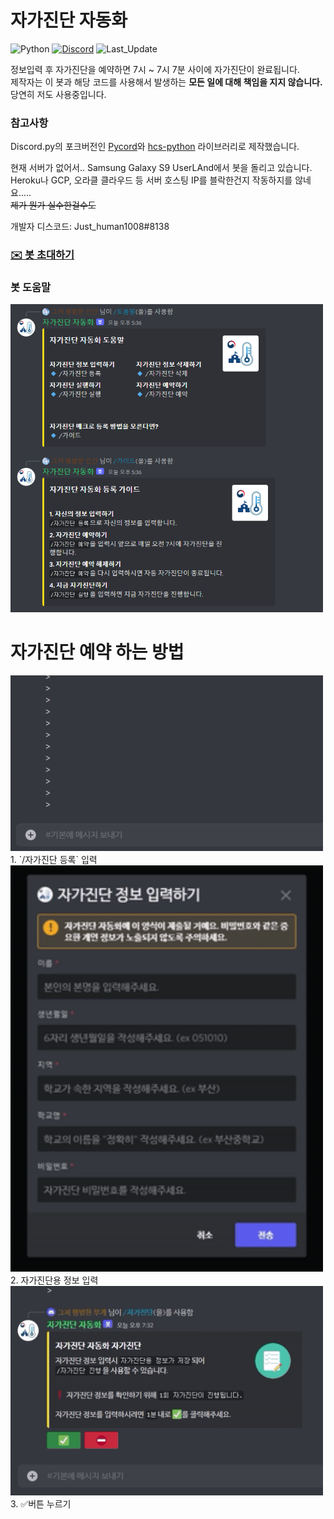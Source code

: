 # 자가진단 자동화
![Python](https://img.shields.io/badge/-v3.9.13-3776AB?style=for-the-badge&logo=python&logoColor=white)
[![Discord](https://img.shields.io/discord/722728062839423007?label=Discord&style=for-the-badge&color=5865F2&logo=Discord&logoColor=white)](https://discord.com/invite/MF7FEGhHh2) 
![Last_Update](https://img.shields.io/github/last-commit/justhuman1008/JustBot?style=for-the-badge)

정보입력 후 자가진단을 예약하면 7시 ~ 7시 7분 사이에 자가진단이 완료됩니다.   
제작자는 이 봇과 해당 코드를 사용해서 발생하는 **모든 일에 대해 책임을 지지 않습니다.**   
당연히 저도 사용중입니다.

### 참고사항
Discord.py의 포크버전인 [Pycord](https://github.com/Pycord-Development/pycord)와 [hcs-python](https://github.com/covid-hcs/hcs-python) 라이브러리로 제작했습니다.

현재 서버가 없어서.. Samsung Galaxy S9 UserLAnd에서 봇을 돌리고 있습니다.  
Heroku나 GCP, 오라클 클라우드 등 서버 호스팅 IP를 블락한건지 작동하지를 않네요.....  
~~제가 뭔가 실수한걸수도~~

개발자 디스코드: Just_human1008#8138

### [**✉️ 봇 초대하기**](https://discord.com/oauth2/authorize?client_id=971972027281989662&permissions=412317142080&scope=bot%20applications.commands)

### 봇 도움말
<img src="/Image/help.png" alt ="Image" style="width: 500px;"/>  


# 자가진단 예약 하는 방법
<img src="/Image/step1.gif" alt ="Step 1" style="width: 500px;"/>
1. `/자가진단 등록` 입력   

<img src="/Image/step2.gif" alt ="Step 2" style="width: 500px;"/>
2. 자가진단용 정보 입력   

<img src="/Image/step3.gif" alt ="Step 3" style="width: 500px;"/>
3. ✅버튼 누르기   
